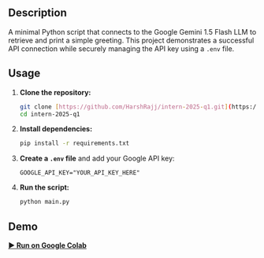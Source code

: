 ## Description

A minimal Python script that connects to the Google Gemini 1.5 Flash LLM to retrieve and print a simple greeting. This project demonstrates a successful API connection while securely managing the API key using a `.env` file.

## Usage

1.  **Clone the repository:**
    ```bash
    git clone [https://github.com/HarshRajj/intern-2025-q1.git](https://github.com/HarshRajj/intern-2025-q1.git)
    cd intern-2025-q1
    ```

2.  **Install dependencies:**
    ```bash
    pip install -r requirements.txt
    ```

3.  **Create a `.env` file** and add your Google API key:
    ```
    GOOGLE_API_KEY="YOUR_API_KEY_HERE"
    ```

4.  **Run the script:**
    ```bash
    python main.py
    ```

## Demo

[**▶️ Run on Google Colab**](https://colab.research.google.com/drive/1PuKcwrjFD34GDEWtlPcT97pqgDoTMmv4?usp=sharing)
